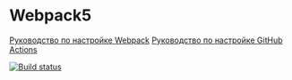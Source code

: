 # Webpack5

[Руководство по настройке Webpack](https://webpack.js.org/guides/)
[Руководство по настройке GitHub Actions](https://docs.github.com/en/actions/quickstart)

[![Build status](https://ci.appveyor.com/api/projects/status/qmd1fhl3wsa77fe2?svg=true)](https://ci.appveyor.com/project/JaneKhris/ahj-homework-env)
